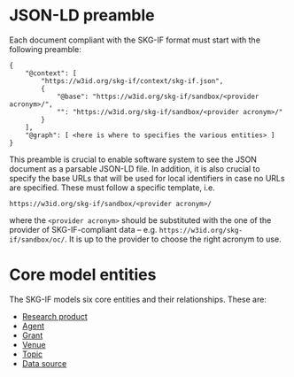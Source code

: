 # JSON-LD preamble

Each document compliant with the SKG-IF format must start with the following preamble:

```
{
    "@context": [ 
        "https://w3id.org/skg-if/context/skg-if.json",
        { 
            "@base": "https://w3id.org/skg-if/sandbox/<provider acronym>/",
            "": "https://w3id.org/skg-if/sandbox/<provider acronym>/"
        }
    ],
    "@graph": [ <here is where to specifies the various entities> ]
}
```

This preamble is crucial to enable software system to see the JSON document as a parsable JSON-LD file. In addition, it is also crucial to specify the base URLs that will be used for local identifiers in case no URLs are specified. These must follow a specific template, i.e.

```
https://w3id.org/skg-if/sandbox/<provider acronym>/
```

where the `<provider acronym>` should be substituted with the one of the provider of SKG-IF-compliant data – e.g. `https://w3id.org/skg-if/sandbox/oc/`. It is up to the provider to choose the right acronym to use.

# Core model entities

The SKG-IF models six core entities and their relationships. These are:
- [Research product](https://skg-if.github.io/interoperability-framework/research-product)
- [Agent](https://skg-if.github.io/interoperability-framework/agent)
- [Grant](https://skg-if.github.io/interoperability-framework/grant)
- [Venue](https://skg-if.github.io/interoperability-framework/venue)
- [Topic](https://skg-if.github.io/interoperability-framework/topic)
- [Data source](https://skg-if.github.io/interoperability-framework/data-source)
